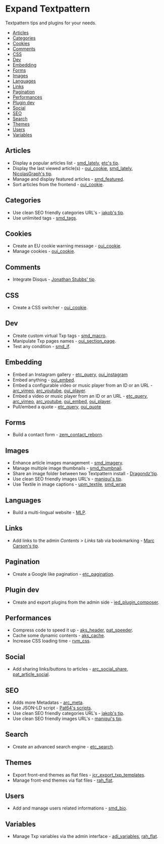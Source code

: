 # Expand Textpattern

Textpattern tips and plugins for your needs.

* [Articles](#articles)
* [Categories](#categories)
* [Cookies](#cookies)
* [Comments](#comments)
* [CSS](#css)
* [Dev](#dev)
* [Embedding](#embedding)
* [Forms](#forms)
* [Images](#images)
* [Languages](#languages)
* [Links](#links)
* [Pagination](#pagination)
* [Performances](#performances)
* [Plugin dev](#plugin-dev)
* [Social](#social)
* [SEO](#seo)
* [Search](#search)
* [Themes](#themes)
* [Users](#users)
* [Variables](#variables)

## Articles

* Display a popular articles list - [smd_lately](http://stefdawson.com/sw/plugins/smd_lately), [etc's tip](http://forum.textpattern.com/viewtopic.php?pid=303664#p303664).
* Display the last viewed article(s) - [oui_cookie](https://github.com/nicolasGraph/oui_cookie), [smd_lately](http://stefdawson.com/sw/plugins/smd_lately), [NicolasGraph's tip](http://forum.textpattern.com/viewtopic.php?pid=303666#p303666).
* Manage and display featured articles - [smd_featured](http://stefdawson.com/sw/plugins/smd_featured).
* Sort articles from the frontend - [oui_cookie](https://github.com/nicolasGraph/oui_cookie).

## Categories

* Use clean SEO friendly categories URL's - [jakob's tip](http://forum.textpattern.com/viewtopic.php?pid=301000#p301000).
* Use unlimited tags - [smd_tags](https://github.com/Bloke/smd_tags).

## Cookies

* Create an EU cookie warning message - [oui_cookie](https://github.com/nicolasGraph/oui_cookie).
* Manage cookies - [oui_cookie](https://github.com/nicolasGraph/oui_cookie).

## Comments

* Integrate Disqus - [Jonathan Stubbs' tip](http://textpattern.tips/integrate-disqus-with-textpattern).

## CSS

* Create a CSS switcher - [oui_cookie](https://github.com/nicolasGraph/oui_cookie).

## Dev

* Create custom virtual Txp tags -  [smd_macro](https://github.com/Bloke/smd_macro).
* Manipulate Txp pages names -  [oui_section_page](https://github.com/nicolasGraph/oui_section_page).
* Test any condition -  [smd_if](http://stefdawson.com/sw/plugins/smd_if).

## Embedding

* Embed an Instagram gallery -  [etc_query](http://www.iut-fbleau.fr/projet/etc/index.php?id=3), [oui_instagram](https://github.com/nicolasGraph/oui_instagram)
* Embed anything - [oui_embed](https://github.com/nicolasGraph/oui_embed).
* Embed a configurable video or music player from an ID or an URL -  [arc_vimeo](https://github.com/drmonkeyninja/arc_vimeo), [arc_youtube](https://github.com/drmonkeyninja/arc_youtube), [oui_player](https://github.com/nicolasGraph/oui_player).
* Embed a video or music player from an ID or an URL -  [etc_query](http://www.iut-fbleau.fr/projet/etc/index.php?id=3), [arc_vimeo](https://github.com/drmonkeyninja/arc_vimeo), [arc_youtube](https://github.com/drmonkeyninja/arc_youtube), [oui_embed](https://github.com/nicolasGraph/oui_embed), [oui_player](https://github.com/nicolasGraph/oui_player).
* Pull/embed a quote -  [etc_query](http://www.iut-fbleau.fr/projet/etc/index.php?id=3), [oui_quote](https://github.com/nicolasGraph/oui_quote)

## Forms

* Build a contact form - [zem_contact_reborn](https://github.com/Bloke/zem_contact_reborn).

## Images

* Enhance article images management - [smd_imagery](https://github.com/Bloke/smd_imagery).
* Manage multiple image thumbnails - [smd_thumbnail](https://github.com/Bloke/smd_thumbnail).
* Share an image folder between two Textpattern install - [Dragondz'tip](http://forum.textpattern.com/viewtopic.php?pid=302932#p302932).
* Use clean SEO friendly images URL's -  [maniqui's tip](http://forum.textpattern.com/viewtopic.php?pid=288593#p288593).
* Use Textile in image captions -  [upm_textile](http://forum.textpattern.com/viewtopic.php?id=17160), [smd_wrap](http://stefdawson.com/sw/plugins/smd_wrap)

## Languages

* Build a multi-lingual website - [MLP](https://github.com/Bloke/MLP).

## Links

* Add links to the admin *Contents > Links* tab via bookmarking - [Marc Carson's tip](http://textpattern.tips/creating-a-custom-bookmarklet-to-grow-your-link-collection).

## Pagination

* Create a Google like pagination - [etc_pagination](http://www.iut-fbleau.fr/projet/etc/index.php?id=22).

## Plugin dev

* Create and export plugins from the admin side - [ied_plugin_composer](https://github.com/Bloke/ied_plugin_composer).

## Performances

* Compress code to speed it up - [aks_header](http://makss.uaho.net/plugins/aks_header), [pat_speeder](http://pat-speeder.cara-tm.com/fr).
* Cache some dynamic contents - [aks_cache](http://makss.uaho.net/plugins/aks_cache).
* Increase CSS loading time - [rvm_css](https://vanmelick.com/txp/).

## Social

* Add sharing links/buttons to articles - [arc_social_share](https://github.com/drmonkeyninja/arc_social_share), [pat_article_social](http://pat-article-social.cara-tm.com/fr).

## SEO

* Adds more Metadatas - [arc_meta](https://github.com/drmonkeyninja/arc_meta).
* Use JSON-LD script - [Pat64's scripts](https://github.com/cara-tm/JSON-LD).
* Use clean SEO friendly categories URL's - [jakob's tip](http://forum.textpattern.com/viewtopic.php?pid=301000#p301000).
* Use clean SEO friendly images URL's - [maniqui's tip](http://forum.textpattern.com/viewtopic.php?pid=288593#p288593).

## Search

* Create an advanced search engine - [etc_search](http://www.iut-fbleau.fr/projet/etc/index.php?id=10).

## Themes

* Export front-end themes as flat files - [jcr_export_txp_templates](https://github.com/jools-r/jcr_export_txp_templates).
* Manage front-end themes via flat files - [rah_flat](https://github.com/NicolasGraph/rah_flat).

## Users

* Add and manage users related informations - [smd_bio](https://github.com/Bloke/smd_bio).

## Variables

* Manage Txp variables via the admin interface - [adi_variables](http://www.greatoceanmedia.com.au/txp/?plugin=adi_variables), [rah_flat](https://github.com/NicolasGraph/rah_flat).
